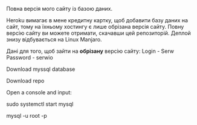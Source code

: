 Повна версія мого сайту із базою даних.

Heroku вимагає в мене кредитну картку, щоб добавити базу даних на сайт, тому на їхньому хостингу є лише обрізана версія сайту. 
Повну версію сайту ви можете отримати, скачавши цей репозиторій. Деплой знизу відбувається на Linux Manjaro.

Дані для того, щоб зайти на **обрізану** версію сайту:
Login - Serw
Password - serwio

Download myssql database

Download repo

Open a console and input:

sudo systemctl start mysql

mysql -u root -p

